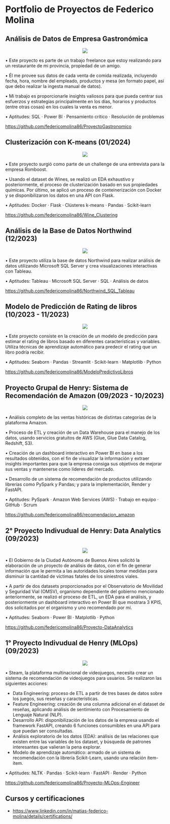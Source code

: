 # Portfolio de Proyectos de Federico Molina

## Análisis de Datos de Empresa Gastronómica

<p align="center">
  <img src="https://github.com/federicomolina86/PortfolioProyectosFedeMolina/blob/main/src/Rest.jpg">
</p>

• Este proyecto es parte de un trabajo freelance que estoy realizando para un restaurante de mi provincia, propiedad de un amigo.

• Él me provee sus datos de cada venta de comida realizada, incluyendo fecha, hora, nombre del empleado, productos y mesa (en formato papel, así que debo realizar la ingesta manual de datos).

• Mi trabajo es proporcionarle insights valiosos para que pueda centrar sus esfuerzos y estrategias principalmente en los días, horarios y productos (entre otras cosas) en los cuales la venta es menor.

• Aptitudes: SQL · Power BI · Pensamiento crítico · Resolución de problemas

https://github.com/federicomolina86/ProyectoGastronomico

## Clusterización con K-means (01/2024)

<p align="center">
  <img src="https://github.com/federicomolina86/PortfolioProyectosFedeMolina/blob/main/src/wine-cups.jpg">
</p>

• Este proyecto surgió como parte de un challenge de una entrevista para la empresa Romboost.

• Usando el dataset de Wines, se realizó un EDA exhaustivo y posteriormente, el proceso de clusterización basado en sus propiedades químicas. Por último, se aplicó un proceso de conteinerización con Docker y se disponibilizaron los datos en una API con Flask.

• Aptitudes: Docker · Flask · Clústeres k-means · Pandas · Scikit-learn

https://github.com/federicomolina86/Wine_Clustering

## Análisis de la Base de Datos Northwind (12/2023)

<p align="center">
  <img src="https://github.com/federicomolina86/PortfolioProyectosFedeMolina/blob/main/src/visualizaciones.png">
</p>

• Este proyecto utiliza la base de datos Northwind para realizar análisis de datos utilizando Microsoft SQL Server y crea visualizaciones interactivas con Tableau.

• Aptitudes: Tableau · Microsoft SQL Server · SQL · Análisis de datos

https://github.com/federicomolina86/Northwind_SQL_Tableau

## Modelo de Predicción de Rating de libros (10/2023 - 11/2023)

<p align="center">
  <img src="https://github.com/federicomolina86/ModeloPredictivoLibros/blob/main/src/libros.jpg">
</p>

• Este proyecto consiste en la creación de un modelo de predicción para estimar el rating de libros basado en diferentes características y variables. Utiliza técnicas de aprendizaje automático para predecir el rating que un libro podría recibir.

• Aptitudes: Seaborn · Pandas · Streamlit · Scikit-learn · Matplotlib · Python

https://github.com/federicomolina86/ModeloPredictivoLibros

## Proyecto Grupal de Henry: Sistema de Recomendación de Amazon (09/2023 - 10/2023)

<p align="center">
  <img src="https://github.com/federicomolina86/recomendacion_amazon/blob/master/src/imagenes/flujo_en_la_nube.png">
</p>

• Análisis completo de las ventas históricas de distintas categorías de la plataforma Amazon.

• Proceso de ETL y creación de un Data Warehouse para el manejo de los datos, usando servicios gratuitos de AWS (Glue, Glue Data Catalog, Redshift, S3).

• Creación de un dashboard interactivo en Power BI en base a los resultados obtenidos, con el fin de visualizar la información y extraer insights importantes para que la empresa consiga sus objetivos de mejorar sus ventas y mantenerse como líderes del mercado.

• Desarrollo de un sistema de recomendación de productos utilizando librerías como PySpark y Pandas; y para la implementación, Render y FastAPI.

• Aptitudes: PySpark · Amazon Web Services (AWS) · Trabajo en equipo · GitHub · Scrum

https://github.com/federicomolina86/recomendacion_amazon

## 2° Proyecto Indivudual de Henry: Data Analytics (09/2023)

<p align="center">
  <img src="https://github.com/federicomolina86/PortfolioProyectosFedeMolina/blob/main/src/siniestro_vial.jpg">
</p>

• El Gobierno de la Ciudad Autónoma de Buenos Aires solicitó la elaboración de un proyecto de análisis de datos, con el fin de generar información que le permita a las autoridades locales tomar medidas para disminuir la cantidad de víctimas fatales de los siniestros viales.

• A partir de dos datasets proporcionados por el Observatorio de Movilidad y Seguridad Vial (OMSV), organismo dependiente del gobierno mencionado anteriormente, se realizó el proceso de ETL, un EDA para el análisis, y posteriormente un dashboard interactivo en Power BI que mostrara 3 KPIS, dos solicitados por el organismo y uno recomendado por mí.

• Aptitudes: Seaborn · Power BI · Matplotlib · Python

https://github.com/federicomolina86/Proyecto-DataAnalytics

## 1° Proyecto Indivudual de Henry (MLOps) (09/2023)

<p align="center">
  <img src="https://github.com/federicomolina86/PortfolioProyectosFedeMolina/blob/main/src/Steam_logo.jpg">
</p>

• Steam, la plataforma multinacional de videojuegos, necesita crear un sistema de recomendación de videojuegos para usuarios. Se realizaron las siguientes acciones:
- Data Engineering: proceso de ETL a partir de tres bases de datos sobre los juegos, sus reseñas y características.
- Feature Engineering: creación de una columna adicional en el dataset de reseñas, aplicando análisis de sentimiento con Procesamiento de Lenguaje Natural (NLP).
- Desarrollo API: disponibilización de los datos de la empresa usando el framework FastAPI, creando 6 funciones consumibles en una API para que puedan ser consultadas.
- Análisis exploratorio de los datos (EDA): análisis de las relaciones que existen entre las variables de los dataset, y búsqueda de patrones interesantes que valieran la pena explorar.
- Modelo de aprendizaje automático: armado de un sistema de recomendación con la librería Scikit-Learn, usando una relación ítem-ítem.

• Aptitudes: NLTK · Pandas · Scikit-learn · FastAPI · Render · Python

https://github.com/federicomolina86/Proyecto-MLOps-Engineer

## Cursos y certificaciones

- https://www.linkedin.com/in/matias-federico-molina/details/certifications/
